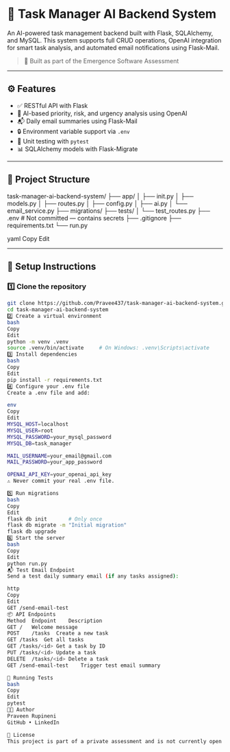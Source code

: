 # 🧠 Task Manager AI Backend System

An AI-powered task management backend built with Flask, SQLAlchemy, and MySQL. This system supports full CRUD operations, OpenAI integration for smart task analysis, and automated email notifications using Flask-Mail.

> 🚀 Built as part of the Emergence Software Assessment

---

## ⚙️ Features

- ✅ RESTful API with Flask
- 🧠 AI-based priority, risk, and urgency analysis using OpenAI
- 📬 Daily email summaries using Flask-Mail
- 🔒 Environment variable support via `.env`
- 🧪 Unit testing with `pytest`
- 📊 SQLAlchemy models with Flask-Migrate

---

## 📁 Project Structure

task-manager-ai-backend-system/
├── app/
│ ├── init.py
│ ├── models.py
│ ├── routes.py
│ ├── config.py
│ ├── ai.py
│ └── email_service.py
├── migrations/
├── tests/
│ └── test_routes.py
├── .env # Not committed — contains secrets
├── .gitignore
├── requirements.txt
└── run.py

yaml
Copy
Edit

---

## 🔧 Setup Instructions

### 1️⃣ Clone the repository

```bash
git clone https://github.com/Pravee437/task-manager-ai-backend-system.git
cd task-manager-ai-backend-system
2️⃣ Create a virtual environment
bash
Copy
Edit
python -m venv .venv
source .venv/bin/activate     # On Windows: .venv\Scripts\activate
3️⃣ Install dependencies
bash
Copy
Edit
pip install -r requirements.txt
4️⃣ Configure your .env file
Create a .env file and add:

env
Copy
Edit
MYSQL_HOST=localhost
MYSQL_USER=root
MYSQL_PASSWORD=your_mysql_password
MYSQL_DB=task_manager

MAIL_USERNAME=your_email@gmail.com
MAIL_PASSWORD=your_app_password

OPENAI_API_KEY=your_openai_api_key
⚠️ Never commit your real .env file.

5️⃣ Run migrations
bash
Copy
Edit
flask db init       # Only once
flask db migrate -m "Initial migration"
flask db upgrade
6️⃣ Start the server
bash
Copy
Edit
python run.py
📬 Test Email Endpoint
Send a test daily summary email (if any tasks assigned):

http
Copy
Edit
GET /send-email-test
📦 API Endpoints
Method	Endpoint	Description
GET	/	Welcome message
POST	/tasks	Create a new task
GET	/tasks	Get all tasks
GET	/tasks/<id>	Get a task by ID
PUT	/tasks/<id>	Update a task
DELETE	/tasks/<id>	Delete a task
GET	/send-email-test	Trigger test email summary

🧪 Running Tests
bash
Copy
Edit
pytest
👨‍💻 Author
Praveen Rupineni
GitHub • LinkedIn

📄 License
This project is part of a private assessment and is not currently open for commercial use.